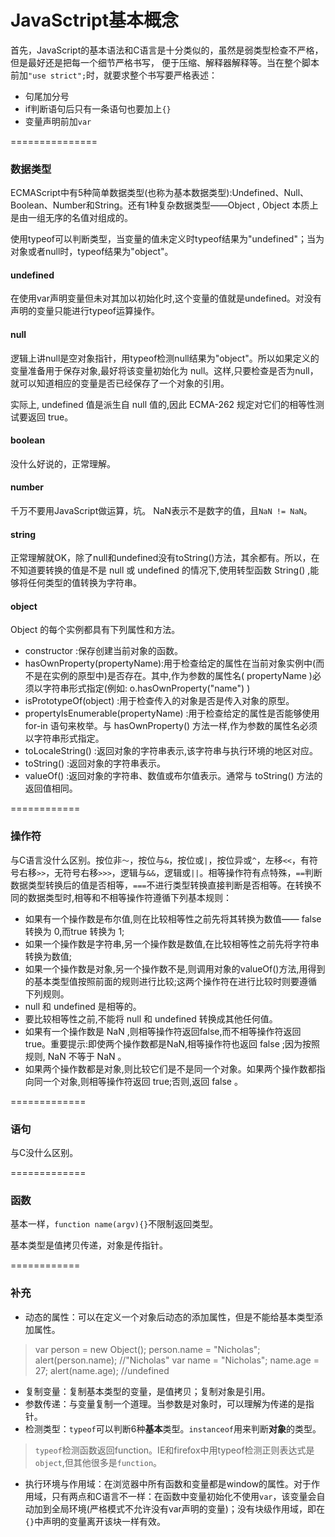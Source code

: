 JavaSctript基本概念
======================
首先，JavaScript的基本语法和C语言是十分类似的，虽然是弱类型检查不严格，但是最好还是把每一个细节严格书写，
便于压缩、解释器解释等。当在整个脚本前加`"use strict";`时，就要求整个书写要严格表述：
* 句尾加分号
* if判断语句后只有一条语句也要加上`{}`
* 变量声明前加`var`

===============

### 数据类型
ECMAScript中有5种简单数据类型(也称为基本数据类型):Undefined、Null、Boolean、Number和String。还有1种复杂数据类型——Object , Object 本质上是由一组无序的名值对组成的。

使用typeof可以判断类型，当变量的值未定义时typeof结果为"undefined"；当为对象或者null时，typeof结果为"object"。

#### undefined
在使用var声明变量但未对其加以初始化时,这个变量的值就是undefined。对没有声明的变量只能进行typeof运算操作。

#### null
逻辑上讲null是空对象指针，用typeof检测null结果为"object"。所以如果定义的变量准备用于保存对象,最好将该变量初始化为 null。这样,只要检查是否为null，就可以知道相应的变量是否已经保存了一个对象的引用。

实际上, undefined 值是派生自 null 值的,因此 ECMA-262 规定对它们的相等性测试要返回 true。

#### boolean
没什么好说的，正常理解。

#### number
千万不要用JavaScript做运算，坑。
NaN表示不是数字的值，且`NaN != NaN`。

#### string
正常理解就OK，除了null和undefined没有toString()方法，其余都有。所以，在不知道要转换的值是不是 null 或 undefined 的情况下,使用转型函数 String() ,能够将任何类型的值转换为字符串。

#### object
Object 的每个实例都具有下列属性和方法。
* constructor :保存创建当前对象的函数。
* hasOwnProperty(propertyName):用于检查给定的属性在当前对象实例中(而不是在实例的原型中)是否存在。其中,作为参数的属性名( propertyName )必须以字符串形式指定(例如: o.hasOwnProperty("name") )
* isPrototypeOf(object) :用于检查传入的对象是否是传入对象的原型。
* propertyIsEnumerable(propertyName) :用于检查给定的属性是否能够使用 for-in 语句来枚举。与 hasOwnProperty() 方法一样,作为参数的属性名必须以字符串形式指定。
* toLocaleString() :返回对象的字符串表示,该字符串与执行环境的地区对应。
* toString() :返回对象的字符串表示。
* valueOf() :返回对象的字符串、数值或布尔值表示。通常与 toString() 方法的返回值相同。

============

### 操作符
与C语言没什么区别。按位非`～`，按位与`&`，按位或`|`，按位异或`^`，左移`<<`，有符号右移`>>`，无符号右移`>>>`，逻辑与`&&`，逻辑或`||`。相等操作符有点特殊，`==`判断数据类型转换后的值是否相等，`===`不进行类型转换直接判断是否相等。在转换不同的数据类型时,相等和不相等操作符遵循下列基本规则：
* 如果有一个操作数是布尔值,则在比较相等性之前先将其转换为数值—— false 转换为 0,而true 转换为 1;
* 如果一个操作数是字符串,另一个操作数是数值,在比较相等性之前先将字符串转换为数值;
* 如果一个操作数是对象,另一个操作数不是,则调用对象的valueOf()方法,用得到的基本类型值按照前面的规则进行比较;这两个操作符在进行比较时则要遵循下列规则。
* null 和 undefined 是相等的。
* 要比较相等性之前,不能将 null 和 undefined 转换成其他任何值。
* 如果有一个操作数是 NaN ,则相等操作符返回false,而不相等操作符返回true。重要提示:即使两个操作数都是NaN,相等操作符也返回 false ;因为按照规则, NaN 不等于 NaN 。
* 如果两个操作数都是对象,则比较它们是不是同一个对象。如果两个操作数都指向同一个对象,则相等操作符返回 true;否则,返回 false 。

=============

### 语句
与C没什么区别。

=============

### 函数
基本一样，`function name(argv){}`不限制返回类型。

基本类型是值拷贝传递，对象是传指针。

============

### 补充
* 动态的属性：可以在定义一个对象后动态的添加属性，但是不能给基本类型添加属性。

> var person = new Object();
  person.name = "Nicholas";
  alert(person.name); //"Nicholas"
> var name = "Nicholas";
  name.age = 27;
  alert(name.age); //undefined
  
* 复制变量：复制基本类型的变量，是值拷贝；复制对象是引用。
* 参数传递：与变量复制一个道理。当参数是对象时，可以理解为传递的是指针。
* 检测类型：`typeof`可以判断6种**基本**类型。`instanceof`用来判断**对象**的类型。

> `typeof`检测函数返回function。IE和firefox中用typeof检测正则表达式是`object`,但其他很多是`function`。

* 执行环境与作用域：在浏览器中所有函数和变量都是window的属性。对于作用域，只有两点和C语言不一样：在函数中变量初始化不使用`var`，该变量会自动加到全局环境(严格模式不允许没有var声明的变量)；没有块级作用域，即在`{}`中声明的变量离开该块一样有效。
